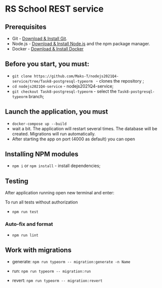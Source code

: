 # RS School REST service

## Prerequisites

- Git - [Download & Install Git](https://git-scm.com/downloads).
- Node.js - [Download & Install Node.js](https://nodejs.org/en/download/) and the npm package manager.
- Docker - [Download & Install Docker](https://docs.docker.com/)

## Before you start, you must:

- `git clone https://github.com/Maks-T/nodejs2021Q4-service/tree/Task8-postgresql-typeorm ` - clones the repository ;
- `cd nodejs2021Q4-service` - nodejs2021Q4-service;
- `git checkout Task8-postgresql-typeorm` - select the `Task8-postgresql-typeorm` branch;

## Launch the application, you must

- `docker-compose up --build`
- wait a bit. The application will restart several times. The database will be created. Migrations will run automatically.
- After starting the app on port (4000 as default) you can open

## Installing NPM modules

- `npm i` or `npm install` - install dependencies;

## Testing

After application running open new terminal and enter:

To run all tests without authorization

- `npm run test`

### Auto-fix and format

- `npm run lint`

## Work with migrations

- generate: `npm run typeorm -- migration:generate -n Name`

- run: `npm run typeorm -- migration:run`

- revert: `npm run typeorm -- migration:revert`
